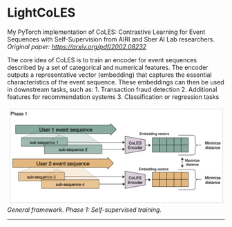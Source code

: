 # LightCoLES
My PyTorch implementation of CoLES: Contrastive Learning for Event Sequences with Self-Supervision from AIRI and Sber AI Lab researchers.
*Original paper: https://arxiv.org/pdf/2002.08232*

The core idea of CoLES is to train an encoder for event sequences described by a set of categorical and numerical features. 
The encoder outputs a representative vector (embedding) that captures the essential characteristics of the event sequence. 
These embeddings can then be used in downstream tasks, such as:
        1. Transaction fraud detection
        2. Additional features for recommendation systems
        3. Classification or regression tasks

![alt text](image.png)
*General framework. Phase 1: Self-supervised training.*

---
